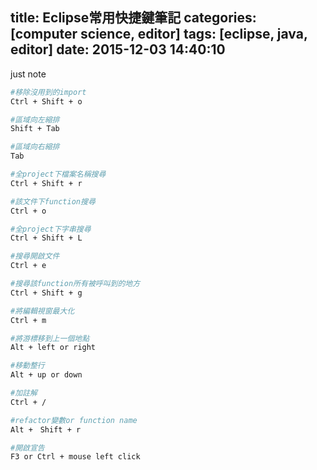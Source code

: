 title: Eclipse常用快捷鍵筆記
categories: [computer science, editor]
tags: [eclipse, java, editor]
date: 2015-12-03 14:40:10
---

just note
<!-- more -->
``` bash
#移除沒用到的import
Ctrl + Shift + o

#區域向左縮排
Shift + Tab

#區域向右縮排
Tab

#全project下檔案名稱搜尋
Ctrl + Shift + r

#該文件下function搜尋
Ctrl + o

#全project下字串搜尋
Ctrl + Shift + L

#搜尋開啟文件
Ctrl + e

#搜尋該function所有被呼叫到的地方
Ctrl + Shift + g

#將編輯視窗最大化
Ctrl + m

#將游標移到上一個地點
Alt + left or right

#移動整行
Alt + up or down

#加註解
Ctrl + /

#refactor變數or function name
Alt +　Shift + r

#開啟宣告
F3 or Ctrl + mouse left click
```
